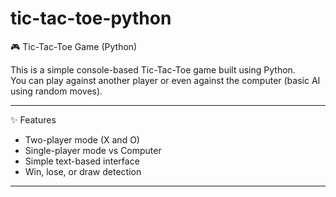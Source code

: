 # tic-tac-toe-python

🎮 Tic-Tac-Toe Game (Python)

This is a simple console-based Tic-Tac-Toe game built using Python.  
You can play against another player or even against the computer (basic AI using random moves).

---

✨ Features
- Two-player mode (X and O)
- Single-player mode vs Computer
- Simple text-based interface
- Win, lose, or draw detection

---

